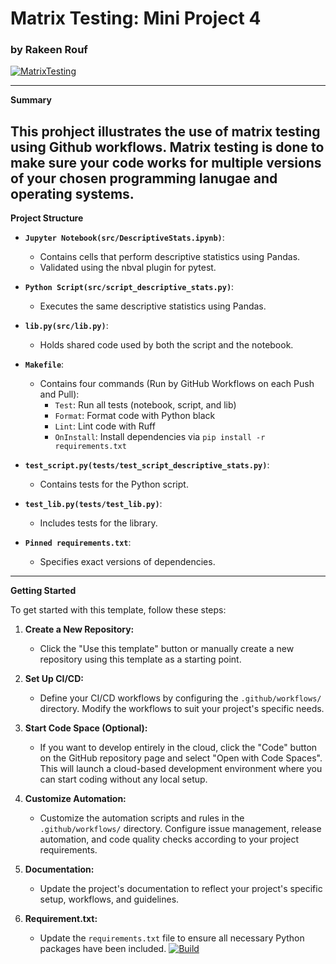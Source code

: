 # Matrix Testing: Mini Project 4
### by Rakeen Rouf

[![MatrixTesting](https://github.com/nogibjj/matrix_testing/actions/workflows/ci.yml/badge.svg)](https://github.com/nogibjj/matrix_testing/actions/workflows/ci.yml)

---
**Summary**

This prohject illustrates the use of matrix testing using Github workflows. Matrix testing is done to make sure your code works for multiple versions of your chosen programming lanugae and operating systems.
---
**Project Structure**

- **`Jupyter Notebook(src/DescriptiveStats.ipynb)`**:
  - Contains cells that perform descriptive statistics using Pandas.
  - Validated using the nbval plugin for pytest.

- **`Python Script(src/script_descriptive_stats.py)`**:
  - Executes the same descriptive statistics using Pandas.

- **`lib.py(src/lib.py)`**:
  - Holds shared code used by both the script and the notebook.

- **`Makefile`**:
  - Contains four commands (Run by GitHub Workflows on each Push and Pull):
    - `Test`: Run all tests (notebook, script, and lib)
    - `Format`: Format code with Python black
    - `Lint`: Lint code with Ruff
    - `OnInstall`: Install dependencies via `pip install -r requirements.txt`

- **`test_script.py(tests/test_script_descriptive_stats.py)`**:
  - Contains tests for the Python script.

- **`test_lib.py(tests/test_lib.py)`**:
  - Includes tests for the library.

- **`Pinned requirements.txt`**:
  - Specifies exact versions of dependencies.

---

**Getting Started**

To get started with this template, follow these steps:

1. **Create a New Repository:** 
   - Click the "Use this template" button or manually create a new repository using this template as a starting point.

2. **Set Up CI/CD:** 
   - Define your CI/CD workflows by configuring the `.github/workflows/` directory. Modify the workflows to suit your project's specific needs. 

3. **Start Code Space (Optional):**
   - If you want to develop entirely in the cloud, click the "Code" button on the GitHub repository page and select "Open with Code Spaces". This will launch a cloud-based development environment where you can start coding without any local setup.

4. **Customize Automation:** 
   - Customize the automation scripts and rules in the `.github/workflows/` directory. Configure issue management, release automation, and code quality checks according to your project requirements.

5. **Documentation:** 
   - Update the project's documentation to reflect your project's specific setup, workflows, and guidelines.

6. **Requirement.txt:**
   - Update the `requirements.txt` file to ensure all necessary Python packages have been included.
[![Build](https://img.shields.io/badge/Build-passing-passing.svg)](18)
